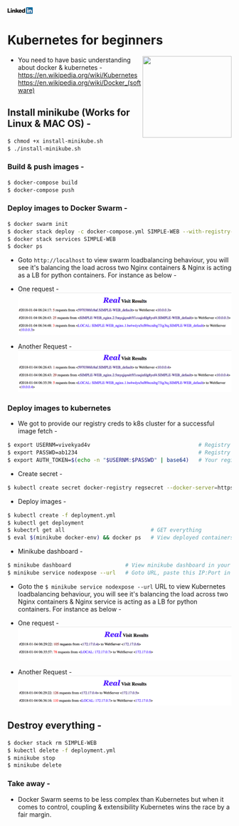 [![LinkedIn](https://github.com/vivekyad4v/public-images/raw/master/generic/LinkedIn-vivekyad4v.png)](https://www.linkedin.com/in/vivekyad4v/)

# Kubernetes for beginners

<a href="https://github.com/vivekyad4v?tab=followers"><img align="right" width="200" height="183" src="https://s3.amazonaws.com/github/ribbons/forkme_left_green_007200.png" /></a>

- You need to have basic understanding about docker & kubernetes -
https://en.wikipedia.org/wiki/Kubernetes  
https://en.wikipedia.org/wiki/Docker_(software)

## Install minikube (Works for Linux & MAC OS) - 

```sh
$ chmod +x install-minikube.sh
$ ./install-minikube.sh
```

### Build & push images -

```sh
$ docker-compose build
$ docker-compose push
```

### Deploy images to Docker Swarm - 

```sh
$ docker swarm init
$ docker stack deploy -c docker-compose.yml SIMPLE-WEB --with-registry-auth
$ docker stack services SIMPLE-WEB
$ docker ps 
```

- Goto `http://localhost` to view swarm loadbalancing behaviour, you will see it's balancing the load across two Nginx containers & Nginx is acting as a LB for python containers. For instance as below -

- One request -
![vivekyad4v-docker-swarm-lb-1](https://github.com/vivekyad4v/public-images/raw/master/kubernetes/docker-swarm-lb-1.png)

- Another Request - 
![vivekyad4v-docker-swarm-lb-2](https://github.com/vivekyad4v/public-images/raw/master/kubernetes/docker-swarm-lb-2.png)

### Deploy images to kubernetes 

- We got to provide our registry creds to k8s cluster for a successful image fetch - 

```sh
$ export USERNM=vivekyad4v                                  # Registry username
$ export PASSWD=ab1234                                      # Registry passowrd
$ export AUTH_TOKEN=$(echo -n "$USERNM:$PASSWD" | base64)   # Your registry auth token
```

- Create secret -

```sh
$ kubectl create secret docker-registry regsecret --docker-server=https://index.docker.io/v1/ --docker-username=$USERNM --docker-password=$PASSWD --docker-email=vivekyad4v@gmail.com
```

- Deploy images - 

```sh
$ kubectl create -f deployment.yml
$ kubectl get deployment                     
$ kubectrl get all                           # GET everything
$ eval $(minikube docker-env) && docker ps   # View deployed containers
```

- Minikube dashboard - 

```sh
$ minikube dashboard                 # View minikube dashboard in your browser
$ minikube service nodexpose --url   # Goto URL, paste this IP:Port in your browser 
```

- Goto the `$ minikube service nodexpose --url` URL to view Kubernetes loadbalancing behaviour, you will see it's balancing the load across two Nginx containers & Nginx service is acting as a LB for python containers. For instance as below -

- One request -
![vivekyad4v-kubernetes-lb-1](https://github.com/vivekyad4v/public-images/raw/master/kubernetes/kubernetes-lb-1.png)

- Another Request - 
![vivekyad4v-kubernetes-lb-1](https://github.com/vivekyad4v/public-images/raw/master/kubernetes/kubernetes-lb-2.png)

## Destroy everything -

```sh
$ docker stack rm SIMPLE-WEB
$ kubectl delete -f deployment.yml
$ minikube stop
$ minikube delete
```

### Take away -

- Docker Swarm seems to be less complex than Kubernetes but when it comes to control, coupling & extensibility Kubernetes wins the race by a fair margin.


